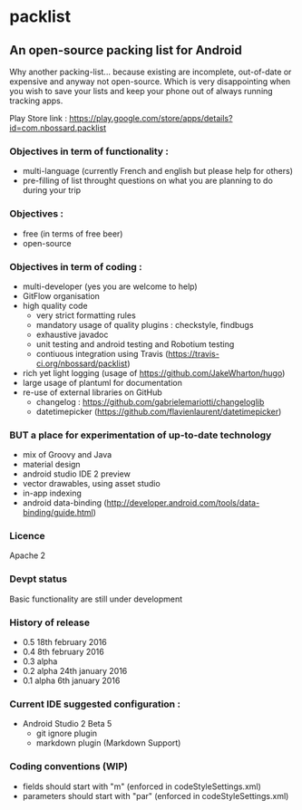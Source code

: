 # packlist

## An open-source packing list for Android

Why another packing-list... because existing are incomplete, out-of-date or expensive and anyway not open-source.
Which is very disappointing when you wish to save your lists and keep your phone out of always running tracking apps.

Play Store link : https://play.google.com/store/apps/details?id=com.nbossard.packlist

### Objectives in term of functionality : 
 * multi-language (currently French and english but please help for others)
 * pre-filling of list throught questions on what you are planning to do during your trip
 
### Objectives : 
 * free (in terms of free beer)
 * open-source

### Objectives in term of coding :
 - multi-developer (yes you are welcome to help)
 - GitFlow organisation
 - high quality code
   - very strict formatting rules
   - mandatory usage of quality plugins : checkstyle, findbugs
   - exhaustive javadoc
   - unit testing and android testing and Robotium testing
   - contiuous integration using Travis (https://travis-ci.org/nbossard/packlist)
 - rich yet light logging (usage of https://github.com/JakeWharton/hugo)
 - large usage of plantuml for documentation
 - re-use of external libraries on GitHub
   - changelog : https://github.com/gabrielemariotti/changeloglib
   - datetimepicker (https://github.com/flavienlaurent/datetimepicker)


### BUT a place for experimentation of up-to-date technology
- mix of Groovy and Java
- material design
- android studio IDE 2 preview
- vector drawables, using asset studio
- in-app indexing
- android data-binding (http://developer.android.com/tools/data-binding/guide.html)

### Licence
Apache 2

### Devpt status
Basic functionality are still under development

### History of release
- 0.5 18th february 2016
- 0.4 8th february 2016
- 0.3 alpha 
- 0.2 alpha 24th january 2016
- 0.1 alpha 6th january 2016

### Current IDE suggested configuration :
- Android Studio 2 Beta 5
    - git ignore plugin
    - markdown plugin (Markdown Support)

### Coding conventions (WIP)
- fields should start with "m" (enforced in codeStyleSettings.xml)
- parameters should start with "par" (enforced in codeStyleSettings.xml)
